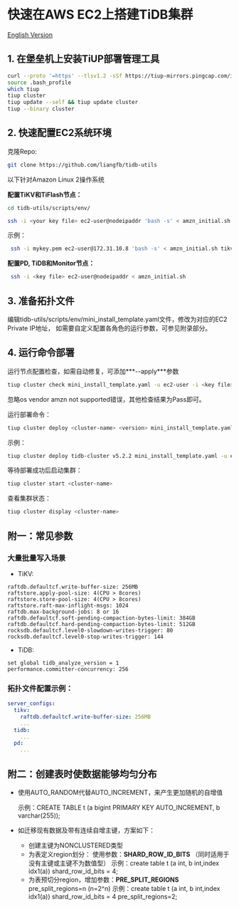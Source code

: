 # 快速在AWS EC2上搭建TiDB集群

[English Version](install_on_aws_ec2_en.md)

## 1. 在堡垒机上安装TiUP部署管理工具

   ```Bash
   curl --proto '=https' --tlsv1.2 -sSf https://tiup-mirrors.pingcap.com/install.sh | sh
   source .bash_profile
   which tiup
   tiup cluster
   tiup update --self && tiup update cluster
   tiup --binary cluster
   ```

## 2. 快速配置EC2系统环境
   克隆Repo:
   ```Bash
   git clone https://github.com/liangfb/tidb-utils
   ```

   以下针对Amazon Linux 2操作系统  

   **配置TiKV和TiFlash节点：**
   ```bash
   cd tidb-utils/scripts/env/
   ```
   ```bash   
   ssh -i <your key file> ec2-user@nodeipaddr 'bash -s' < amzn_initial.sh tikv <data-volume-device>
   ```
   示例：
   ```bash
    ssh -i mykey.pem ec2-user@172.31.10.8 'bash -s' < amzn_initial.sh tikv nvme1n1
   ```

   **配置PD, TiDB和Monitor节点：**
   ```bash
    ssh -i <key file> ec2-user@nodeipaddr < amzn_initial.sh
   ```

## 3. 准备拓扑文件

   编辑tidb-utils/scripts/env/mini_install_template.yaml文件，修改为对应的EC2 Private IP地址，
   如需要自定义配置各角色的运行参数，可参见附录部分。

## 4. 运行命令部署

   运行节点配置检查，如需自动修复，可添加***--apply***参数
   ```bash
   tiup cluster check mini_install_template.yaml -u ec2-user -i <key file>
   ```
   忽略os vendor amzn not supported错误，其他检查结果为Pass即可。

   运行部署命令：
   ```Bash
   tiup cluster deploy <cluster-name> <version> mini_install_template.yaml -u ec2-user -i <key file>
   ```
   示例：

   ```bash
   tiup cluster deploy tidb-cluster v5.2.2 mini_install_template.yaml -u ec2-user -i mykey.pem
   ```

   等待部署成功后启动集群：
   ```bash
   tiup cluster start <cluster-name>
   ```
   查看集群状态：
   ```bash
   tiup cluster display <cluster-name>
   ```

## 附一：常见参数

### 大量批量写入场景
   - TiKV:
   ```
   raftdb.defaultcf.write-buffer-size: 256MB
   raftstore.apply-pool-size: 4(CPU > 8cores)
   raftstore.store-pool-size: 4(CPU > 8cores)
   raftstore.raft-max-inflight-msgs: 1024
   raftdb.max-background-jobs: 8 or 16
   raftdb.defaultcf.soft-pending-compaction-bytes-limit: 384GB
   raftdb.defaultcf.hard-pending-compaction-bytes-limit: 512GB
   rocksdb.defaultcf.level0-slowdown-writes-trigger: 80
   rocksdb.defaultcf.level0-stop-writes-trigger: 144
   
   ```
   - TiDB:

   ```
   set global tidb_analyze_version = 1
   performance.committer-concurrency: 256
   ```

### 拓扑文件配置示例：
```yaml
server_configs:
  tikv:
    raftdb.defaultcf.write-buffer-size: 256MB
    ...
  tidb:
    ...
  pd:
    ...
```

## 附二：创建表时使数据能够均匀分布
- 使用AUTO_RANDOM代替AUTO_INCREMENT，来产生更加随机的自增值

  示例：CREATE TABLE t (a bigint PRIMARY KEY AUTO_INCREMENT, b varchar(255));

- 如迁移现有数据及带有连续自增主键，方案如下：
  - 创建主键为NONCLUSTERED类型
  - 为表定义region划分：
    使用参数：**SHARD_ROW_ID_BITS** （同时适用于没有主键或主键不为数值型）
    示例：create table t (a int, b int,index idx1(a)) shard_row_id_bits = 4;
  - 为表预切分region，增加参数：**PRE_SPLIT_REGIONS**
    pre_split_regions=n (n=2^n)
    示例：create table t (a int, b int,index idx1(a)) shard_row_id_bits = 4 pre_split_regions=2;
  

